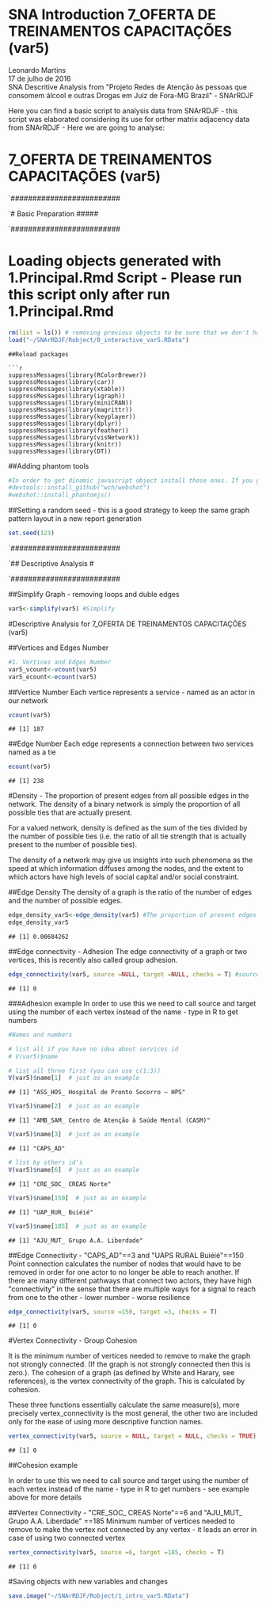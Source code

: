 # SNA Introduction 7_OFERTA DE TREINAMENTOS CAPACITAÇÕES (var5)
Leonardo Martins  
17 de julho de 2016  
SNA Descritive Analysis from "Projeto Redes de Atenção às pessoas que consomem álcool e outras Drogas em Juiz de Fora-MG   Brazil"  - SNArRDJF

Here you can find a basic script to analysis data from SNArRDJF - this script was elaborated considering its use for orther matrix adjacency data from SNArRDJF - Here we are going to analyse:

# 7_OFERTA DE TREINAMENTOS CAPACITAÇÕES (var5)

`#########################

`# Basic Preparation #####

`#########################

# Loading objects generated with 1.Principal.Rmd Script - Please run this script only after run 1.Principal.Rmd

```r
rm(list = ls()) # removing previous objects to be sure that we don't have objects conflicts name
load("~/SNArRDJF/Robject/0_interactive_var5.RData")
```

```
##Reload packages

```r
suppressMessages(library(RColorBrewer))
suppressMessages(library(car))
suppressMessages(library(xtable))
suppressMessages(library(igraph))
suppressMessages(library(miniCRAN))
suppressMessages(library(magrittr))
suppressMessages(library(keyplayer))
suppressMessages(library(dplyr))
suppressMessages(library(feather))
suppressMessages(library(visNetwork))
suppressMessages(library(knitr))
suppressMessages(library(DT))
```
##Adding phantom tools

```r
#In order to get dinamic javascript object install those ones. If you get problems installing go to Stackoverflow.com and type your error to discover what to do. In some cases the libraries need to be intalled in outside R libs.
#devtools::install_github("wch/webshot")
#webshot::install_phantomjs()
```
##Setting a random seed - this is a good strategy to keep the same graph pattern layout in a new report generation

```r
set.seed(123)
```

`#########################

`## Descriptive Analysis #

`#########################

##Simplify Graph - removing loops and duble edges 

```r
var5<-simplify(var5) #Simplify
```
#Descriptive Analysis for 7_OFERTA DE TREINAMENTOS CAPACITAÇÕES (var5)

##Vertices and Edges Number

```r
#1. Vertices and Edges Number
var5_vcount<-vcount(var5)
var5_ecount<-ecount(var5)
```
##Vertice Number
Each vertice represents a service - named as an actor in our network

```r
vcount(var5)
```

```
## [1] 187
```
##Edge Number
Each edge represents a connection between two services named as a tie

```r
ecount(var5)
```

```
## [1] 238
```

#Density - The proportion of present edges from all possible edges in the network.
The density of a binary network is simply the proportion of all possible ties that are actually present.

For a valued network, density is defined as the sum of the ties divided by the number of possible ties (i.e. the ratio of all tie strength that is actually present to the number of possible ties).  

The density of a network may give us insights into such phenomena as the speed at which information diffuses among the nodes, and the extent to which actors have high levels of social capital and/or social constraint.


##Edge Density
The density of a graph is the ratio of the number of edges and the number of possible edges.

```r
edge_density_var5<-edge_density(var5) #The proportion of present edges from all possible edges in the network.
edge_density_var5
```

```
## [1] 0.00684262
```
##Edge connectivity - Adhesion
The edge connectivity of a graph or two vertices, this is recently also called group adhesion.

```r
edge_connectivity(var5, source =NULL, target =NULL, checks = T) #source and target can be replaced - their are here just as default
```

```
## [1] 0
```
###Adhesion example
In order to use this we need to call source and target using the number of each vertex instead of the name - type in R to get numbers


```r
#Names and numbers

# list all if you have no idea about services id
# V(var5)$name 

# list all three first (you can use c(1:3))
V(var5)$name[1]  # just as an example
```

```
## [1] "ASS_HOS_ Hospital de Pronto Socorro – HPS"
```

```r
V(var5)$name[2]  # just as an example
```

```
## [1] "AMB_SAM_ Centro de Atenção à Saúde Mental (CASM)"
```

```r
V(var5)$name[3]  # just as an example
```

```
## [1] "CAPS_AD"
```

```r
# list by others id's
V(var5)$name[6]  # just as an example
```

```
## [1] "CRE_SOC_ CREAS Norte"
```

```r
V(var5)$name[150]  # just as an example
```

```
## [1] "UAP_RUR_ Buiéié"
```

```r
V(var5)$name[185]  # just as an example
```

```
## [1] "AJU_MUT_ Grupo A.A. Liberdade"
```
##Edge Connectivity - "CAPS_AD"==3 and "UAPS RURAL Buiéié"==150
Point connection calculates the number of nodes that would have to be removed in order for one actor to no longer be able to reach another.  If there are many different pathways that connect two actors, they have high "connectivity" in the sense that there are multiple ways for a signal to reach from one to the other - lower number - worse resilience 


```r
edge_connectivity(var5, source =150, target =3, checks = T) 
```

```
## [1] 0
```

#Vertex Connectivity - Group Cohesion

It is the minimum number of vertices needed to remove to make the graph not strongly connected. (If the graph is not strongly connected then this is zero.). The cohesion of a graph (as defined by White and Harary, see references), is the vertex connectivity of the graph. This is calculated by cohesion.

These three functions essentially calculate the same measure(s), more precisely vertex_connectivity is the most general, the other two are included only for the ease of using more descriptive function names.


```r
vertex_connectivity(var5, source = NULL, target = NULL, checks = TRUE)
```

```
## [1] 0
```

##Cohesion example

In order to use this we need to call source and target using the number of each vertex instead of the name - type in R to get numbers - see example above for more details 

##Vertex Connectivity - "CRE_SOC_ CREAS Norte"==6 and "AJU_MUT_ Grupo A.A. Liberdade" ==185
Minimum number of vertices needed to remove to make the vertex not connected by any vertex - it leads an error in case of using two connected vertex 

```r
vertex_connectivity(var5, source =6, target =185, checks = T) 
```

```
## [1] 0
```

#Saving objects with new variables and changes

```r
save.image("~/SNArRDJF/Robject/1_intro_var5.RData") 
```
